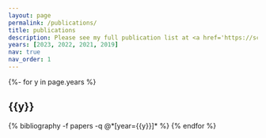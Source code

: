 ```yaml
---
layout: page
permalink: /publications/
title: publications
description: Please see my full publication list at <a href='https://scholar.google.com/citations?hl=en&user=pmjB_ZQAAAAJ'><u>google scholar</u></a> or <a href='https://www.semanticscholar.org/author/2072592545'><u>semantic scholar</u></a>.
years: [2023, 2022, 2021, 2019]
nav: true
nav_order: 1
---
```

<!-- _pages/publications.md -->
<div class="publications">

{%- for y in page.years %}
  <h2 class="year">{{y}}</h2>
  {% bibliography -f papers -q @*[year={{y}}]* %}
{% endfor %}

</div>
